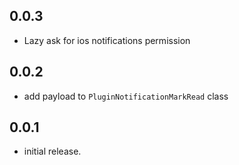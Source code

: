 ## 0.0.3
* Lazy ask for ios notifications permission
## 0.0.2

* add payload to ```PluginNotificationMarkRead``` class

## 0.0.1

* initial release.

